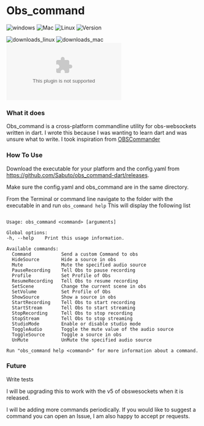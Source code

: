 # Obs_command
![windows](https://img.shields.io/badge/OS-Windows-informational?style=for-the-badge)
![Mac](https://img.shields.io/badge/OS-MacOS-informational?style=for-the-badge)
![Linux](https://img.shields.io/badge/OS-Linux-informational?style=for-the-badge)
![Version](https://img.shields.io/github/v/release/sabuto/obs_command-dart?style=for-the-badge)

![downloads_linux](https://img.shields.io/github/downloads/sabuto/obs_command-dart/latest/obs_command-linux?style=for-the-badge)
![downloads_mac](https://img.shields.io/github/downloads/sabuto/obs_command-dart/latest/obs_command-mac?style=for-the-badge)
![downloads_windows](https://img.shields.io/github/downloads/sabuto/obs_command-dart/latest/obs_command-windows.exe?style=for-the-badge)
### What it does

Obs_command is a cross-platform commandline utility for obs-websockets written in dart. I wrote this because I was
wanting to learn dart and was unsure what to write. I took inspiration
from [OBSCommander](https://github.com/REALDRAGNET/OBSCommand)

### How To Use

Download the executable for your platform and the config.yaml from https://github.com/Sabuto/obs_command-dart/releases.

Make sure the config.yaml and obs_command are in the same directory.

From the Terminal or command line navigate to the folder with the executable in and run
```obs_command help```
This will display the following list

```A command runner for obs written in dart by Sacrementus

Usage: obs_command <command> [arguments]

Global options:
-h, --help    Print this usage information.

Available commands:
  Command           Send a custom Command to obs
  HideSource        Hide a source in obs
  Mute              Mute the specified audio source
  PauseRecording    Tell Obs to pause recording
  Profile           Set Profile of Obs
  ResumeRecording   Tell Obs to resume recording
  SetScene          Change the current scene in obs
  SetVolume         Set Profile of Obs
  ShowSource        Show a source in obs
  StartRecording    Tell Obs to start recording
  StartStream       Tell Obs to start streaming
  StopRecording     Tell Obs to stop recording
  StopStream        Tell Obs to stop streaming
  StudioMode        Enable or disable studio mode
  ToggleAudio       Toggle the mute value of the audio source
  ToggleSource      Toggle a source in obs
  UnMute            UnMute the specified audio source

Run "obs_command help <command>" for more information about a command.
```

### Future

Write tests

I will be upgrading this to work with the v5 of obswesockets when it is released.

I will be adding more commands periodically. If you would like to suggest a command you can open an Issue, I am also
happy to accept pr requests.

